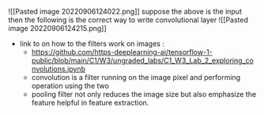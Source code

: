 ![[Pasted image 20220906124022.png]]
suppose the above is the input then the following is the correct way to write convolutional layer
![[Pasted image 20220906124215.png]]
- link to on how to the filters work on images :
	- https://github.com/https-deeplearning-ai/tensorflow-1-public/blob/main/C1/W3/ungraded_labs/C1_W3_Lab_2_exploring_convolutions.ipynb
	- convolution is a filter running on the image pixel and performing operation using the two
	- pooling filter not only reduces the image size but also emphasize the feature helpful in feature extraction.
